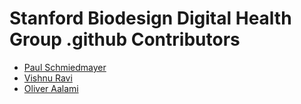 <!--

This source file is part of the Stanford Biodesign Digital Health Group open-source organization

SPDX-FileCopyrightText: 2022 Stanford University and the project authors (see CONTRIBUTORS.md)

SPDX-License-Identifier: MIT

-->

# Stanford Biodesign Digital Health Group .github Contributors

* [Paul Schmiedmayer](https://github.com/PSchmiedmayer)
* [Vishnu Ravi](https://github.com/vishnuravi)
* [Oliver Aalami](https://github.com/aalami5)
